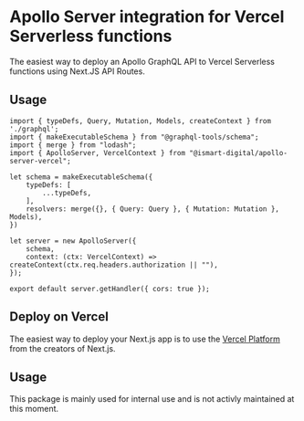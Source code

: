 # Apollo Server integration for Vercel Serverless functions

The easiest way to deploy an Apollo GraphQL API to Vercel Serverless functions using Next.JS API Routes.

## Usage

```node
import { typeDefs, Query, Mutation, Models, createContext } from './graphql';
import { makeExecutableSchema } from "@graphql-tools/schema";
import { merge } from "lodash";
import { ApolloServer, VercelContext } from "@ismart-digital/apollo-server-vercel";

let schema = makeExecutableSchema({
    typeDefs: [
        ...typeDefs,
    ],
    resolvers: merge({}, { Query: Query }, { Mutation: Mutation }, Models),
})

let server = new ApolloServer({
    schema,
    context: (ctx: VercelContext) => createContext(ctx.req.headers.authorization || ""),
});

export default server.getHandler({ cors: true });
```

## Deploy on Vercel

The easiest way to deploy your Next.js app is to use the [Vercel Platform](https://vercel.com/new?utm_medium=default-template&filter=next.js&utm_source=create-next-app&utm_campaign=create-next-app-readme) from the creators of Next.js.

## Usage

This package is mainly used for internal use and is not activly maintained at this moment.